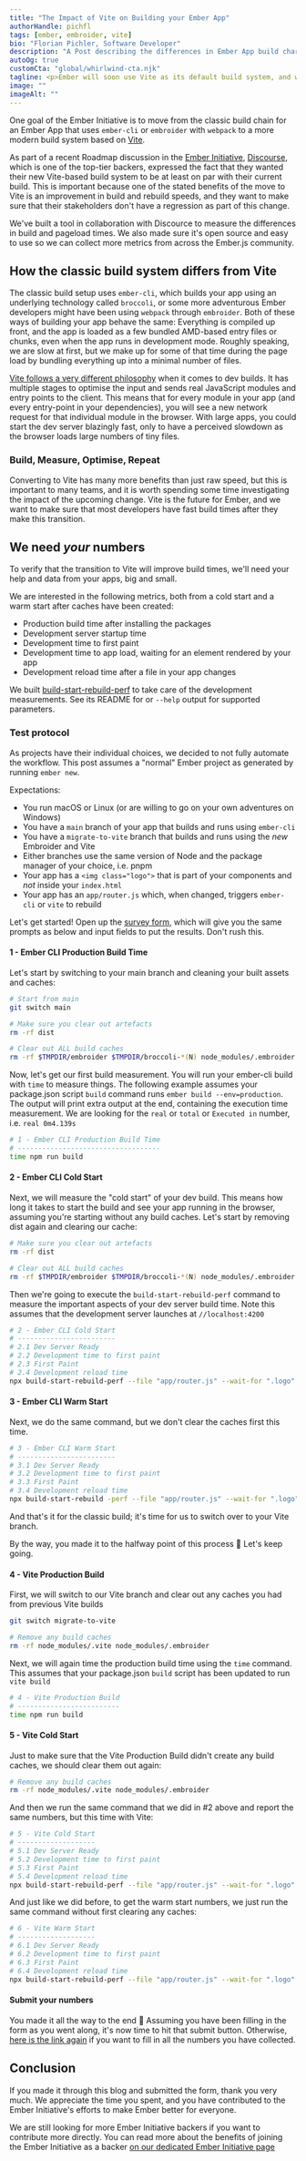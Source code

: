 ```yaml
---
title: "The Impact of Vite on Building your Ember App"
authorHandle: pichfl
tags: [ember, embroider, vite]
bio: "Florian Pichler, Software Developer"
description: "A Post describing the differences in Ember App build characteristics between classic ember-cli and modern Embroider with Vite"
autoOg: true
customCta: "global/whirlwind-cta.njk"
tagline: <p>Ember will soon use Vite as its default build system, and we would like the developer experience to be as fast as possible for small and large apps. This post details the difference between the old way and the new Vite build system and shows you how to test your app to give us useful feedback on how to make things better.</p>
image: ""
imageAlt: ""
---
```


One goal of the Ember Initiative is to move from the classic build chain for an Ember App that uses `ember-cli` or `embroider` with `webpack` to a more modern build system based on [Vite](https://vite.dev/).

As part of a recent Roadmap discussion in the [Ember Initiative](https://mainmatter.com/ember-initiative/), [Discourse](https://www.discourse.org/), which is one of the top-tier backers, expressed the fact that they wanted their new Vite-based build system to be at least on par with their current build. This is important because one of the stated benefits of the move to Vite is an improvement in build and rebuild speeds, and they want to make sure that their stakeholders don't have a regression as part of this change.

We've built a tool in collaboration with Discource to measure the differences in build and pageload times. We also made sure it's open source and easy to use so we can collect more metrics from across the Ember.js community.

## How the classic build system differs from Vite

The classic build setup uses `ember-cli`, which builds your app using an underlying technology called `broccoli`, or some more adventurous Ember developers might have been using `webpack` through `embroider`. Both of these ways of building your app behave the same: Everything is compiled up front, and the app is loaded as a few bundled AMD-based entry files or chunks, even when the app runs in development mode. Roughly speaking, we are slow at first, but we make up for some of that time during the page load by bundling everything up into a minimal number of files.

[Vite follows a very different philosophy](https://vite.dev/guide/philosophy) when it comes to dev builds. It has multiple stages to optimise the input and sends real JavaScript modules and entry points to the client. This means that for every module in your app (and every entry-point in your dependencies), you will see a new network request for that individual module in the browser. With large apps, you could start the dev server blazingly fast, only to have a perceived slowdown as the browser loads large numbers of tiny files.

### Build, Measure, Optimise, Repeat

Converting to Vite has many more benefits than just raw speed, but this is important to many teams, and it is worth spending some time investigating the impact of the upcoming change. Vite is the future for Ember, and we want to make sure that most developers have fast build times after they make this transition.

## We need _your_ numbers

To verify that the transition to Vite will improve build times, we'll need your help and data from your apps, big and small.

We are interested in the following metrics, both from a cold start and a warm start after caches have been created:

- Production build time after installing the packages
- Development server startup time
- Development time to first paint
- Development time to app load, waiting for an element rendered by your app
- Development reload time after a file in your app changes

We built [build-start-rebuild-perf](https://github.com/mainmatter/build-start-rebuild-perf) to take care of the development measurements. See its README for or `--help` output for supported parameters.

### Test protocol

As projects have their individual choices, we decided to not fully automate the workflow. This post assumes a "normal" Ember project as generated by running `ember new`.

Expectations:

- You run macOS or Linux (or are willing to go on your own adventures on Windows)
- You have a `main` branch of your app that builds and runs using `ember-cli`
- You have a `migrate-to-vite` branch that builds and runs using the _new_ Embroider and Vite
- Either branches use the same version of Node and the package manager of your choice, i.e. pnpm
- Your app has a `<img class="logo">` that is part of your components and _not_ inside your `index.html`
- Your app has an `app/router.js` which, when changed, triggers `ember-cli` or `vite` to rebuild

Let's get started! Open up the [survey form](https://mainmatter.notion.site/24c64e58ddfa80aaaf15fc85633f6aae), which will give you the same prompts as below and input fields to put the results. Don't rush this.

#### 1 - Ember CLI Production Build Time

Let's start by switching to your main branch and cleaning your built assets and caches:

```sh
# Start from main
git switch main

# Make sure you clear out artefacts
rm -rf dist

# Clear out ALL build caches
rm -rf $TMPDIR/embroider $TMPDIR/broccoli-*(N) node_modules/.embroider
```

Now, let's get our first build measurement. You will run your ember-cli build with `time` to measure things. The following example assumes your package.json script `build` command runs `ember build --env=production`. The output will print extra output at the end, containing the execution time measurement. We are looking for the `real` or `total` or `Executed in` number, i.e. `real 0m4.139s`

```sh
# 1 - Ember CLI Production Build Time
# -----------------------------------
time npm run build
```

#### 2 - Ember CLI Cold Start

Next, we will measure the "cold start" of your dev build. This means how long it takes to start the build and see your app running in the browser, assuming you're starting without any build caches. Let's start by removing dist again and clearing our cache:

```sh
# Make sure you clear out artefacts
rm -rf dist

# Clear out ALL build caches
rm -rf $TMPDIR/embroider $TMPDIR/broccoli-*(N) node_modules/.embroider
```

Then we're going to execute the `build-start-rebuild-perf` command to measure the important aspects of your dev server build time. Note this assumes that the development server launches at `//localhost:4200`

```sh
# 2 - Ember CLI Cold Start
# ------------------------
# 2.1 Dev Server Ready
# 2.2 Development time to first paint
# 2.3 First Paint
# 2.4 Development reload time
npx build-start-rebuild-perf --file "app/router.js" --wait-for ".logo" --command "npm start"
```

#### 3 - Ember CLI Warm Start

Next, we do the same command, but we don't clear the caches first this time.

```sh
# 3 - Ember CLI Warm Start
# ------------------------
# 3.1 Dev Server Ready
# 3.2 Development time to first paint
# 3.3 First Paint
# 3.4 Development reload time
npx build-start-rebuild -perf --file "app/router.js" --wait-for ".logo" --command "npm start"
```

And that's it for the classic build; it's time for us to switch over to your Vite branch.

By the way, you made it to the halfway point of this process 🎉 Let's keep going.

#### 4 - Vite Production Build

First, we will switch to our Vite branch and clear out any caches you had from previous Vite builds

```sh
git switch migrate-to-vite

# Remove any build caches
rm -rf node_modules/.vite node_modules/.embroider
```

Next, we will again time the production build time using the `time` command. This assumes that your package.json `build` script has been updated to run `vite build`

```sh
# 4 - Vite Production Build
# -------------------------
time npm run build
```

#### 5 - Vite Cold Start

Just to make sure that the Vite Production Build didn't create any build caches, we should clear them out again:

```sh
# Remove any build caches
rm -rf node_modules/.vite node_modules/.embroider
```

And then we run the same command that we did in #2 above and report the same numbers, but this time with Vite:

```sh
# 5 - Vite Cold Start
# -------------------
# 5.1 Dev Server Ready
# 5.2 Development time to first paint
# 5.3 First Paint
# 5.4 Development reload time
npx build-start-rebuild-perf --file "app/router.js" --wait-for ".logo" --command "npm start"
```

And just like we did before, to get the warm start numbers, we just run the same command without first clearing any caches:

```sh
# 6 - Vite Warm Start
# -------------------
# 6.1 Dev Server Ready
# 6.2 Development time to first paint
# 6.3 First Paint
# 6.4 Development reload time
npx build-start-rebuild-perf --file "app/router.js" --wait-for ".logo" --command "npm start"
```

#### Submit your numbers

You made it all the way to the end 🎉 Assuming you have been filling in the form as you went along, it's now time to hit that submit button. Otherwise, [here is the link again](https://mainmatter.notion.site/24c64e58ddfa80aaaf15fc85633f6aae) if you want to fill in all the numbers you have collected.

## Conclusion

If you made it through this blog and submitted the form, thank you very much. We appreciate the time you spent, and you have contributed to the Ember Initiative's efforts to make Ember better for everyone.

We are still looking for more Ember Initiative backers if you want to contribute more directly. You can read more about the benefits of joining the Ember Initiative as a backer [on our dedicated Ember Initiative page](/ember-initiative/)
